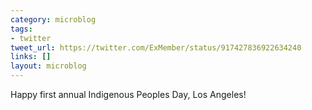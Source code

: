 ```yaml
---
category: microblog
tags:
- twitter
tweet_url: https://twitter.com/ExMember/status/917427836922634240
links: []
layout: microblog
---
```

Happy first annual Indigenous Peoples Day, Los Angeles!
